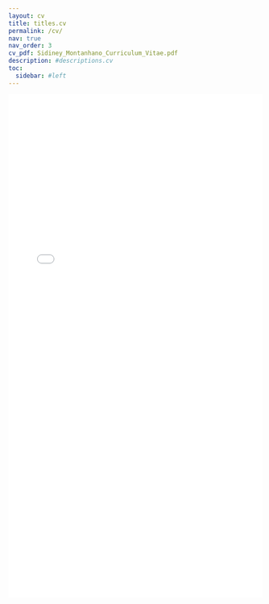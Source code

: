 ```yaml
---
layout: cv
title: titles.cv
permalink: /cv/
nav: true
nav_order: 3
cv_pdf: Sidiney_Montanhano_Curriculum_Vitae.pdf
description: #descriptions.cv
toc:
  sidebar: #left
---
```


<iframe src="/assets/pdf/en/Sidiney_Montanhano_Curriculum_Vitae.pdf" width="100%" height="1000px" style="border:none;"></iframe>
